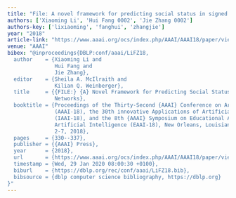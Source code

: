 ```yaml
---
title: "File: A novel framework for predicting social status in signed networks"
authors: ['Xiaoming Li', 'Hui Fang 0002', 'Jie Zhang 0002']
authors-key: ['lixiaoming', 'fanghui', 'zhangjie']
year: "2018"
article-link: "https://www.aaai.org/ocs/index.php/AAAI/AAAI18/paper/view/16702"
venue: "AAAI"
bibex: "@inproceedings{DBLP:conf/aaai/LiFZ18,
  author    = {Xiaoming Li and
               Hui Fang and
               Jie Zhang},
  editor    = {Sheila A. McIlraith and
               Kilian Q. Weinberger},
  title     = {{FILE:} {A} Novel Framework for Predicting Social Status in Signed
               Networks},
  booktitle = {Proceedings of the Thirty-Second {AAAI} Conference on Artificial Intelligence,
               (AAAI-18), the 30th innovative Applications of Artificial Intelligence
               (IAAI-18), and the 8th {AAAI} Symposium on Educational Advances in
               Artificial Intelligence (EAAI-18), New Orleans, Louisiana, USA, February
               2-7, 2018},
  pages     = {330--337},
  publisher = {{AAAI} Press},
  year      = {2018},
  url       = {https://www.aaai.org/ocs/index.php/AAAI/AAAI18/paper/view/16702},
  timestamp = {Wed, 29 Jan 2020 08:00:30 +0100},
  biburl    = {https://dblp.org/rec/conf/aaai/LiFZ18.bib},
  bibsource = {dblp computer science bibliography, https://dblp.org}
}"
---
```


